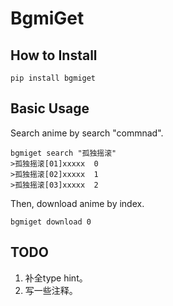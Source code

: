 # BgmiGet

## How to Install

```
pip install bgmiget
```

## Basic Usage

Search anime by search "commnad".

```
bgmiget search "孤独摇滚"
>孤独摇滚[01]xxxxx  0
>孤独摇滚[02]xxxxx  1
>孤独摇滚[03]xxxxx  2
```

Then, download anime by index.

```
bgmiget download 0
```

## TODO

1. 补全type hint。
2. 写一些注释。